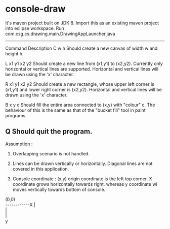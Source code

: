 # console-draw
It's maven project built on JDK 8. Import this as an existing maven project into eclipse workspace.
Run com.csg.cs.drawing.main.DrawingAppLauncher.java

-------------------
Command 		Description
C w h           Should create a new canvas of width w and height h.

L x1 y1 x2 y2   Should create a new line from (x1,y1) to (x2,y2). Currently only
                horizontal or vertical lines are supported. Horizontal and vertical lines
                will be drawn using the 'x' character.
                
R x1 y1 x2 y2   Should create a new rectangle, whose upper left corner is (x1,y1) and
                lower right corner is (x2,y2). Horizontal and vertical lines will be drawn using the 'x' character.
                
B x y c         Should fill the entire area connected to (x,y) with "colour" c. The behaviour of this is the same as that of the "bucket fill" 				tool in paint programs.

Q               Should quit the program.
-------------------------

Assumption : 
1. Overlapping scenario is not handled.
2. Lines can be drawn vertically or horizontally. Diagonal lines are not covered in this application.

3. Console coordinate : (x,y) origin coordinate is the left top corner. X coordinate grows horizontally towards right. whereas y coordinate wi moves vertically towards bottom of console.

(0,0)         
  ------------X
  |           
  |           
  |           
  y           
  
  
  
